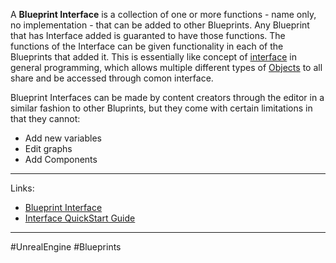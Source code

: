 A **Blueprint Interface** is a collection of one or more functions - name only, no implementation - that can be added to other Blueprints. Any Blueprint that has Interface added is guaranted to have those functions. The functions of the Interface can be given functionality in each of the Blueprints that added it. This is essentially like concept of [interface](Interface.md) in general programming, which allows multiple different types of [Objects](Object.md) to all share and be accessed through comon interface.

Blueprint Interfaces can be made by content creators through the editor in a similar fashion to other Bluprints, but they come with certain limitations in that they cannot:
- Add new variables
- Edit graphs
- Add Components

---
Links:
- [Blueprint Interface](https://dev.epicgames.com/documentation/en-us/unreal-engine/blueprint-interface-in-unreal-engine)
- [Interface QuickStart Guide](https://dev.epicgames.com/documentation/en-us/unreal-engine/interface-quick-start-guide-in-unreal-engine)
---
#UnrealEngine #Blueprints